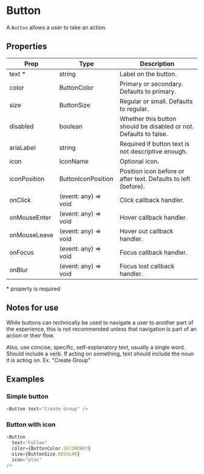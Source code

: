# Button

A `Button` allows a user to take an action.

## Properties

| Prop | Type | Description |
| ---- | ---- | ----------- |
| text * | string | Label on the button. |
| color | ButtonColor| Primary or secondary. Defaults to primary. |
| size | ButtonSize| Regular or small. Defaults to regular. |
| disabled | boolean | Whether this button should be disabled or not. Defaults to false. |
| ariaLabel | string | Required if button text is not descriptive enough. |
| icon | IconName | Optional icon. |
| iconPosition | ButtonIconPosition | Position icon before or after text. Defaults to left (before). |
| onClick | (event: any) => void | Click callback handler. |
| onMouseEnter | (event: any) => void | Hover callback handler. |
| onMouseLeave | (event: any) => void | Hover out callback handler. |
| onFocus | (event: any) => void | Focus callback handler. |
| onBlur | (event: any) => void | Focus lost callback handler. |

\* property is required

## Notes for use

While buttons can technically be used to navigate a user to another part of the experience, this is not recommended unless that navigation is part of an action or their flow.

Also, use concise, specific, self-explanatory text, usually a single word. Should include a verb. If acting on something, text should include the noun it is acting on. Ex. "Create Group"

## Examples

### Simple button

```js
<Button text="Create Group" />
```

### Button with icon

```js
<Button
  text="Follow"
  color={ButtonColor.SECONDARY}
  size={ButtonSize.REGULAR}
  icon="plus"
/>
```
